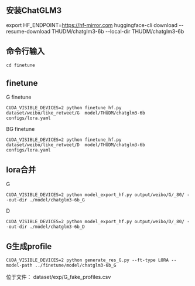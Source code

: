 ## 安装ChatGLM3
export HF_ENDPOINT=https://hf-mirror.com
huggingface-cli download --resume-download THUDM/chatglm3-6b --local-dir THUDM/chatglm3-6b
## 命令行输入
`cd finetune`
## finetune
G finetune
```
CUDA_VISIBLE_DEVICES=2 python finetune_hf.py  dataset/weibo/like_retweet/G  model/THUDM/chatglm3-6b  configs/lora.yaml
```
BG finetune
```
CUDA_VISIBLE_DEVICES=2 python finetune_hf.py  dataset/weibo/like_retweet/D  model/THUDM/chatglm3-6b  configs/lora.yaml
```

## lora合并
G
```
CUDA_VISIBLE_DEVICES=2 python model_export_hf.py output/weibo/G/_80/ --out-dir ./model/chatglm3-6b_G
```
D
```
CUDA_VISIBLE_DEVICES=2 python model_export_hf.py output/weibo/D/_80/ --out-dir ./model/chatglm3-6b_D
```

## G生成profile
```
CUDA_VISIBLE_DEVICES=2 python generate_res_G.py --ft-type LORA --model-path ../finetune/model/chatglm3-6b_G
```
位于文件：
dataset/exp/G_fake_profiles.csv

